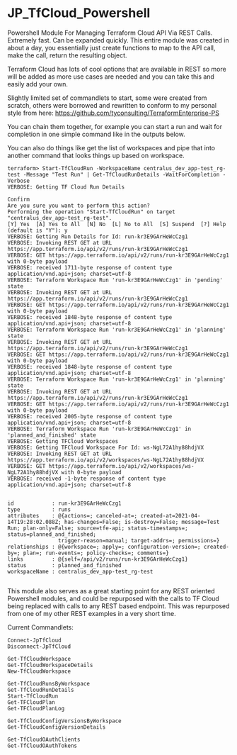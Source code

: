 # JP_TfCloud_Powershell
Powershell Module For Managing Terraform Cloud API Via REST Calls.   Extremely fast.   Can be expanded quickly.   This entire module was created in about a day, you essentially just create functions to map to the API call, make the call, return the resulting object.

Terraform Cloud has lots of cool options that are available in REST so more will be added as more use cases are needed and you can take this and easily add your own.

Slightly limited set of commandlets to start, some were created from scratch, others were borrowed and rewritten to conform to my personal style from here: https://github.com/tyconsulting/TerraformEnterprise-PS

You can chain them together, for example you can start a run and wait for completion in one simple command like in the outputs below.

You can also do things like get the list of workspaces and pipe that into another command that looks things up based on workspace.

```
terraform> Start-TfCloudRun -WorkspaceName centralus_dev_app-test_rg-test -Message "Test Run" | Get-TfCloudRunDetails -WaitForCompletion -Verbose
VERBOSE: Getting TF Cloud Run Details

Confirm
Are you sure you want to perform this action?
Performing the operation "Start-TfCloudRun" on target "centralus_dev_app-test_rg-test".
[Y] Yes  [A] Yes to All  [N] No  [L] No to All  [S] Suspend  [?] Help (default is "Y"): y
VERBOSE: Getting Run Details for Id: run-kr3E9GArHeWcCzg1
VERBOSE: Invoking REST GET at URL https://app.terraform.io/api/v2/runs/run-kr3E9GArHeWcCzg1
VERBOSE: GET https://app.terraform.io/api/v2/runs/run-kr3E9GArHeWcCzg1 with 0-byte payload
VERBOSE: received 1711-byte response of content type application/vnd.api+json; charset=utf-8
VERBOSE: Terraform Workspace Run 'run-kr3E9GArHeWcCzg1' in 'pending' state
VERBOSE: Invoking REST GET at URL https://app.terraform.io/api/v2/runs/run-kr3E9GArHeWcCzg1
VERBOSE: GET https://app.terraform.io/api/v2/runs/run-kr3E9GArHeWcCzg1 with 0-byte payload
VERBOSE: received 1848-byte response of content type application/vnd.api+json; charset=utf-8
VERBOSE: Terraform Workspace Run 'run-kr3E9GArHeWcCzg1' in 'planning' state
VERBOSE: Invoking REST GET at URL https://app.terraform.io/api/v2/runs/run-kr3E9GArHeWcCzg1
VERBOSE: GET https://app.terraform.io/api/v2/runs/run-kr3E9GArHeWcCzg1 with 0-byte payload
VERBOSE: received 1848-byte response of content type application/vnd.api+json; charset=utf-8
VERBOSE: Terraform Workspace Run 'run-kr3E9GArHeWcCzg1' in 'planning' state
VERBOSE: Invoking REST GET at URL https://app.terraform.io/api/v2/runs/run-kr3E9GArHeWcCzg1
VERBOSE: GET https://app.terraform.io/api/v2/runs/run-kr3E9GArHeWcCzg1 with 0-byte payload
VERBOSE: received 2005-byte response of content type application/vnd.api+json; charset=utf-8
VERBOSE: Terraform Workspace Run 'run-kr3E9GArHeWcCzg1' in 'planned_and_finished' state
VERBOSE: Getting TFCloud Workspaces
VERBOSE: Getting TFCloud Workspace For Id: ws-NgL72A1hy88hdjVX
VERBOSE: Invoking REST GET at URL https://app.terraform.io/api/v2/workspaces/ws-NgL72A1hy88hdjVX
VERBOSE: GET https://app.terraform.io/api/v2/workspaces/ws-NgL72A1hy88hdjVX with 0-byte payload
VERBOSE: received -1-byte response of content type application/vnd.api+json; charset=utf-8


id            : run-kr3E9GArHeWcCzg1
type          : runs
attributes    : @{actions=; canceled-at=; created-at=2021-04-14T19:28:02.088Z; has-changes=False; is-destroy=False; message=Test Run; plan-only=False; source=tfe-api; status-timestamps=; status=planned_and_finished;
                trigger-reason=manual; target-addrs=; permissions=}
relationships : @{workspace=; apply=; configuration-version=; created-by=; plan=; run-events=; policy-checks=; comments=}
links         : @{self=/api/v2/runs/run-kr3E9GArHeWcCzg1}
status        : planned_and_finished
workspaceName : centralus_dev_app-test_rg-test


```

This module also serves as a great starting point for any REST oriented Powershell modules, and could be repurposed with the calls to TF Cloud being replaced with calls to any REST based endpoint.   This was repurposed from one of my other REST examples in a very short time.

Current Commandlets:

```
Connect-JpTfCloud
Disconnect-JpTfCloud
```

```
Get-TfCloudWorkspace
Get-TfCloudWorkspaceDetails
New-TfCloudWorkspace
```

```
Get-TfCloudRunsByWorkspace
Get-TfCloudRunDetails
Start-TfCloudRun
Get-TFCloudPlan
Get-TFCloudPlanLog
```

```
Get-TfCloudConfigVersionsByWorkspace
Get-TfCloudConfigVersionDetails
```

```
Get-TfCloudOAuthClients
Get-TfCloudOAuthTokens
```